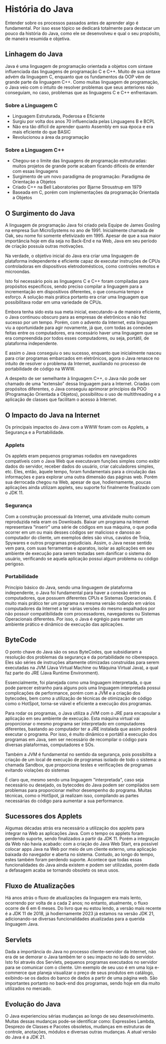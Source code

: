 # História do Java

Entender sobre os processos passados antes de aprender algo é fundamental. Por isso esse tópico se dedicará totalmente para destacar um pouco da história do Java, como ele se desenvolveu e qual o seu propósito, de maneira resumida e objetiva.

## Linhagem do Java
Java é uma linguagem de programação orientada a objetos com sintaxe influenciada das linguagens de programação C e C++. Muito de sua sintaxe advém da linguagem C, enquanto que os fundamentos da OOP vêm de grande parte da linguagem C++. Como muitas linguagem de programação, o Java veio com o intuito de resolver problemas que seus anteriores não conseguiam, no caso, problemas que as linguagens C e C++ enfrentavam.

### Sobre a Linguagem C

* Linguagem Estruturada, Poderosa e Eficiente
* Surgiu por volta dos anos 70 influenciada pelas Linguagens B e BCPL
* Não era tão difícil de aprender quanto Assembly em sua época e era mais eficiente do que BASIC
* Revolucionou a área da programação

### Sobre a Linguagem C++

* Chegou-se o limite das linguagens de programação estruturadas: muitos projetos de grande porte acabam ficando difíceis de entender com essas linguagens
* Surgimento de um novo paradigma de programação: Paradigma de Orientação a Objetos
* Criado C++ na Bell Laboratories por Bjarne Stroustrup em 1979
* Baseada em C, porém com implementações da programação Orientada a Objetos

## O Surgimento do Java
A linguagem de programação Java foi criado pela Equipe de James Gosling na empresa Sun MicroSystems no ano de 1991. Inicialmente chamada de Oak, seu nome foi somente efetivizado em 1995. Apesar de que a sua maior importância hoje em dia seja no Back-End e na Web, Java em seu período de criação possuía outras motivações.

Na verdade, o objetivo inicial do Java era criar uma linguagem de plataforma independente e eficiente capaz de executar instruções de CPUs controladoras em dispositivos eletrodomésticos, como controles remotos e microondas.

Isto foi necessário pois as linguagens C e C++ foram compiladas para propósitos específicos, sendo preciso compilar a linguagem para a incrementação em dispositivos diferentes, o que consumia tempo e esforço. A solução mais prática portanto era criar uma linguagem que possibilitava rodar em uma variedade de CPUs.

Embora tenha sido esta sua meta inicial, executando-a de maneira eficiente, o Java continuou obscuro para as empresas de eletrônicos e não fez sucesso por um tempo. Porém, com o advento da Internet, esta linguagem viu a oportunidade para agir novamente, já que, com todas as conexões feitas entre os computadores, era necessário haver uma linguagem que se era compreendida por todos esses computadores, ou seja, portátil, de plataforma independente.

E assim o Java conseguiu o seu sucesso, enquanto que inicialmente nasceu para criar programas embarcados em eletrônicos, agora o Java renasce no intuito de resolver o problema da Internet, auxiliando no processo de portabilidade de código na WWW.

A despeito de ser semelhante à linguagem C++, o Java não pode ser chamado de uma "extensão" dessa linguagem para a Internet. Criadas com propósitos diferentes, o Java conseguiu aprimorar princípios da POO (Programação Orientada a Objetos), possibilitou o uso de multithreading e a aplicação de classes que facilitam o acesso à Internet.

## O Impacto do Java na Internet

Os principais impactos do Java com a WWW foram com os Applets, a Segurança e a Portabilidade.

### Applets

Os applets eram pequenos programas rodados em navegadores compatíveis com o Java Web que executavam funções simples como exibir dados do servidor, receber dados do usuário, criar calculadores simples, etc.
Eles, então, àquele tempo, foram fundamentais para a circulação das informações e para explorar uma outra dimensão das páginas web. Porém sua derrocada chegou na Web, apesar de que, hodiernamente, poucas aplicações ainda utilizam applets, seu suporte foi finalmente finalizado com o JDK 11.

### Segurança

Com a construção processual da Internet, uma atividade muito comum reproduzida nela eram os Downloads. Baixar um programa na Internet representava "inserir" uma série de códigos em sua máquina, o que podia ocorrer em um ou mais desses códigos ser malicioso e danoso ao computador do cliente, um exemplos deles são vírus, cavalos de Tróia, Spywares e outros programas prejudiciais.
Assim, o Java nesse sentido vem para, com suas ferramentas e aparatos, isolar as aplicações em seu ambiente de execução para serem testadas sem danificar o sistema do usuário, verificando se aquela aplicação possui algum problema ou código perigoso.

### Portabilidade

Princípio básico do Java, sendo uma linguagem de plataforma independente, o Java foi fundamental para haver a conexão entre os computadores, que possuem diferentes CPUs e Sistemas Operacionais. É muito mais prático ter um programa na mesma versão rodando em vários computadores da Internet a ter várias versões do mesmo espalhados por não possuir compatibilidade com processadores, navegadores ou Sistemas Operacionais diferentes. Por isso, o Java é egrégio para manter um ambiente prático e dinâmico de execução das aplicações.

## ByteCode

O ponto chave do Java são os seus ByteCodes, que subsidiaram a resolução dos problemas da segurança e da portabilidade no ciberespaço. Eles são séries de instruções altamente otimizadas construídas para serem executadas na JVM (Java Virtual Machine ou Máquina Virtual Java), a qual faz parte do JRE (Java Runtime Environment).

Essencialmente, foi planejada como uma linguagem interpretada, o que pode parecer estranho para alguns pois uma linguagem interpretada possui complicações de performance, porém com a JVM e a criação dos bytecodes, bem como a utilização de técnicas de otimização de código como o HotSpot, torna-se viável e eficiente a execução dos programas.

Para rodar os programas, o Java utiliza a JVM com o JRE para encapsular a aplicação em seu ambiente de execução. Esta máquina virtual vai proporcionar o mesmo programa ser interpretado em computadores diferentes, bastando ao computador ter a JRE instalada que assim poderá executar o programa. Por isso, é muito dinâmico e portátil a execução dos programas em Java, sem ser necessário de recompilar o código para diversas plataformas, computadores e SOs.

Também a JVM é fundamental no sentido da segurança, pois possibilita a criação de um local de execução de programas isolado de todo o sistema: a chamada Sandbox, que proporciona testes e verificações de programas evitando violações do sistemas

É claro que, mesmo sendo uma linguagem "interpretada", caso seja necessário ou desejado, os bytecodes do Java podem ser compilados sem problemas para proporcionar melhor desempenho do programa. Muitas técnicas, como o HotSpot, já realizam isso, compilando as partes necessárias do código para aumentar a sua performance. 

## Sucessores dos Applets

Algumas décadas atrás era necessário a utilização dos applets para integrar na Web as aplicações Java. Com o tempo os applets foram perdendo suporte, sendo finalizados a partir da JDK 11. Porém a integração da Web não havia acabado: com a criação do Java Web Start, era possível colocar apps Java na Web por meio de um cliente externo, uma aplicação baixada do navegador e aberta no sistema. Contudo, ao longo do tempo, estes também foram perdendo suporte. Acontece que todas essas funcionalidades do Java ainda existem e podem ser utilizadas, porém dada a defasagem acaba se tornando obsoleto os seus usos.

## Fluxo de Atualizações

Há anos atrás o fluxo de atualizações da linguagem era mais lento, ocorrendo por volta de a cada 2 anos; no entanto, atualmente, o fluxo ocorre de 6 em 6 meses. Do livro que eu estou lendo, a versão mais recente é a JDK 11 de 2018, já hodiernamente 2023 já estamos na versão JDK 21, adicionando-se diversas funcionalidades atualizadas para a querida linguagem Java.

## Servlets

Dada a importância do Java no processo cliente-servidor da Internet, não era de se demorar o Java também ter o seu impacto no lado do servidor. Isto foi através dos Servlets, pequenos programas executados no servidor para se comunicar com o cliente. 
Um exemplo de seu uso é em uma loja e-commerce que planeja visualizar o preço de seus produtos em catálogo, exibindo-se os dados do banco de dados a partir de uma página web. São importantes portanto no back-end dos programas, sendo hoje em dia muito utilizados no mercado.

## Evolução do Java

O Java experienciou sérias mudanças ao longo de seu desenvolvimento. Muitas dessas mudanças pode-se identificar como: Expressões Lambda, Desprezo de Classes e Pacotes obsoletos, mudanças em estruturas de controle, anotações, módulos e diversas outras mudanças. A atual versão do Java é a JDK 21.

	